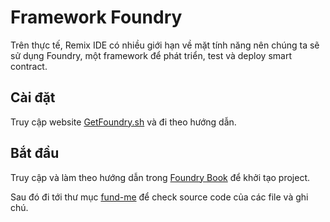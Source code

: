 # Framework Foundry

Trên thực tế, Remix IDE có nhiều giới hạn về mặt tính năng nên chúng ta sẽ sử dụng Foundry, một framework để phát triển, test và deploy smart contract.

## Cài đặt
Truy cập website [GetFoundry.sh](https://getfoundry.sh/) và đi theo hướng dẫn.

## Bắt đầu
Truy cập và làm theo hướng dẫn trong [Foundry Book](https://book.getfoundry.sh/getting-started/first-steps) để khởi tạo project.

Sau đó đi tới thư mục [fund-me](/vn/solidity/5%20-%20Contracts/fund-me/) để check source code của các file và ghi chú.
